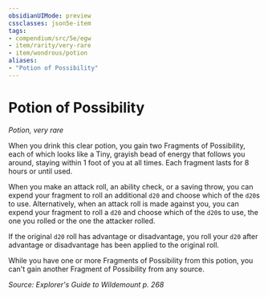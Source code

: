 ```yaml
---
obsidianUIMode: preview
cssclasses: json5e-item
tags:
- compendium/src/5e/egw
- item/rarity/very-rare
- item/wondrous/potion
aliases: 
- "Potion of Possibility"
---
```

# Potion of Possibility
*Potion, very rare*  


When you drink this clear potion, you gain two Fragments of Possibility, each of which looks like a Tiny, grayish bead of energy that follows you around, staying within 1 foot of you at all times. Each fragment lasts for 8 hours or until used.

When you make an attack roll, an ability check, or a saving throw, you can expend your fragment to roll an additional `d20` and choose which of the `d20`s to use. Alternatively, when an attack roll is made against you, you can expend your fragment to roll a `d20` and choose which of the `d20`s to use, the one you rolled or the one the attacker rolled.

If the original `d20` roll has advantage or disadvantage, you roll your `d20` after advantage or disadvantage has been applied to the original roll.

While you have one or more Fragments of Possibility from this potion, you can't gain another Fragment of Possibility from any source.

*Source: Explorer's Guide to Wildemount p. 268*